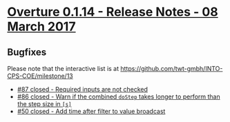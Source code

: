 
# [Overture 0.1.14 - Release Notes - 08 March 2017](https://github.com/twt-gmbh/INTO-CPS-COE/milestone/13)

## Bugfixes

Please note that the interactive list is at <https://github.com/twt-gmbh/INTO-CPS-COE/milestone/13>
* [#87 closed - Required inputs are not checked](https://github.com/twt-gmbh/INTO-CPS-COE/issues/87)
* [#86 closed - Warn if the combined `doStep` takes longer to perform than the step size in `[s]`](https://github.com/twt-gmbh/INTO-CPS-COE/issues/86)
* [#50 closed - Add time after filter to value broadcast](https://github.com/twt-gmbh/INTO-CPS-COE/issues/50)
